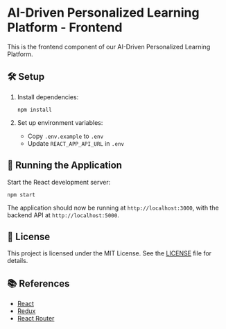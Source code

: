 # AI-Driven Personalized Learning Platform - Frontend

This is the frontend component of our AI-Driven Personalized Learning Platform.

## 🛠️ Setup

1. Install dependencies:
   ```
   npm install
   ```

2. Set up environment variables:
   - Copy `.env.example` to `.env`
   - Update `REACT_APP_API_URL` in `.env`

## 🚀 Running the Application

Start the React development server:
```
npm start
```

The application should now be running at `http://localhost:3000`, with the backend API at `http://localhost:5000`.

## 📄 License

This project is licensed under the MIT License. See the [LICENSE](LICENSE) file for details.

## 📚 References

- [React](https://reactjs.org/)
- [Redux](https://redux.js.org/)
- [React Router](https://reactrouter.com/)